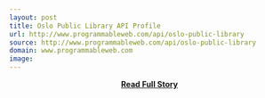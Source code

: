 ```yaml
---
layout: post
title: Oslo Public Library API Profile
url: http://www.programmableweb.com/api/oslo-public-library
source: http://www.programmableweb.com/api/oslo-public-library
domain: www.programmableweb.com
image: 
---
```


<p></p>
<center><p><a href="http://www.programmableweb.com/api/oslo-public-library" style='padding:25px; font-sze:18px; font-weight: bold;'>Read Full Story</a></p></center>

